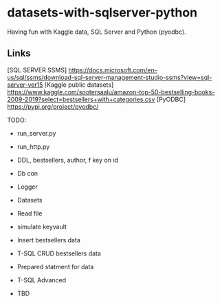 # datasets-with-sqlserver-python
Having fun with Kaggle data, SQL Server and Python (pyodbc).

## Links 
[SQL SERVER SSMS] https://docs.microsoft.com/en-us/sql/ssms/download-sql-server-management-studio-ssms?view=sql-server-ver15
[Kaggle public datasets] https://www.kaggle.com/sootersaalu/amazon-top-50-bestselling-books-2009-2019?select=bestsellers+with+categories.csv
[PyODBC] https://pypi.org/project/pyodbc/


TODO:
* run_server.py
* run_http.py

* DDL, bestsellers, author, f key on id
* Db con 
* Logger 
* Datasets
* Read file
* simulate keyvault
* Insert bestsellers data
* T-SQL CRUD bestsellers data
* Prepared statment for data
* T-SQL Advanced
* TBD